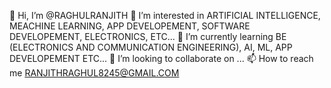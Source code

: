 👋 Hi, I’m @RAGHULRANJITH
👀 I’m interested in ARTIFICIAL INTELLIGENCE, MEACHINE LEARNING, APP DEVELOPEMENT, SOFTWARE DEVELOPEMENT, ELECTRONICS, ETC...
🌱 I’m currently learning BE (ELECTRONICS AND COMMUNICATION ENGINEERING), AI, ML, APP DEVELOPEMENT ETC...
💞️ I’m looking to collaborate on ...
📫 How to reach me RANJITHRAGHUL8245@GMAIL.COM
